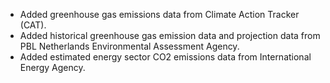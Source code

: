 * Added greenhouse gas emissions data from Climate Action Tracker (CAT).
* Added historical greenhouse gas emission data and projection data from PBL Netherlands Environmental Assessment Agency.
* Added estimated energy sector CO2 emissions data from International Energy Agency.

